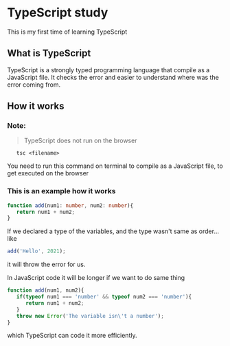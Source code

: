 # TypeScript study

This is my first time of learning TypeScript

## What is TypeScript

TypeScript is a strongly typed programming language that compile as a JavaScript file.
It checks the error and easier to understand where was the error coming from.

## How it works

### Note:

> TypeScript does not run on the browser

```
   tsc <filename>
```

You need to run this command on terminal to compile as a JavaScript file, to get executed on the browser

### This is an example how it works

```ts
function add(num1: number, num2: number){
   return num1 + num2;
}
```

If we declared a type of the variables, and the type wasn't same as order... like

```ts
add('Hello', 2021);
```

it will throw the error for us.

In JavaScript code it will be longer if we want to do same thing

```js
function add(num1, num2){
   if(typeof num1 === 'number' && typeof num2 === 'number'){
      return num1 + num2;
   }
   throw new Error('The variable isn\'t a number');
}
```

which TypeScript can code it more efficiently.